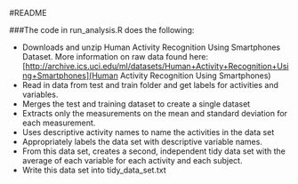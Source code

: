 #README

###The code in run_analysis.R does the following:

* Downloads and unzip Human Activity Recognition Using Smartphones Dataset. More information on raw data found here: [http://archive.ics.uci.edu/ml/datasets/Human+Activity+Recognition+Using+Smartphones](Human Activity Recognition Using Smartphones)
* Read in data from test and train folder and get labels for activities and variables.
* Merges the test and training dataset to create a single dataset
* Extracts only the measurements on the mean and standard deviation for each measurement.
* Uses descriptive activity names to name the activities in the data set
* Appropriately labels the data set with descriptive variable names.
* From this data set, creates a second, independent tidy data set with the average of each variable for each activity and each subject.
* Write this data set into tidy\_data\_set.txt
